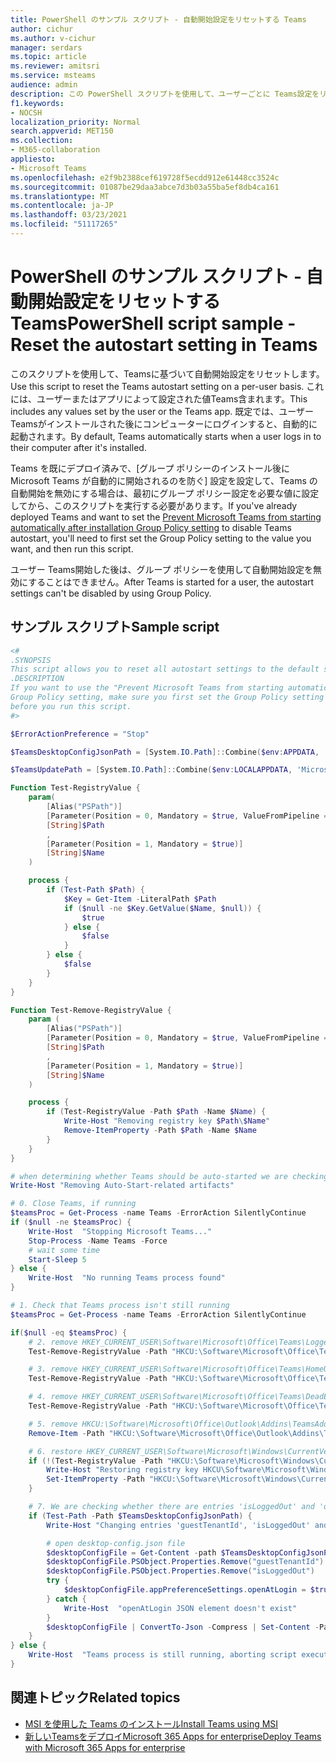 ```yaml
---
title: PowerShell のサンプル スクリプト - 自動開始設定をリセットする Teams
author: cichur
ms.author: v-cichur
manager: serdars
ms.topic: article
ms.reviewer: amitsri
ms.service: msteams
audience: admin
description: この PowerShell スクリプトを使用して、ユーザーごとに Teams設定をリセットします。
f1.keywords:
- NOCSH
localization_priority: Normal
search.appverid: MET150
ms.collection:
- M365-collaboration
appliesto:
- Microsoft Teams
ms.openlocfilehash: e2f9b2388cef619728f5ecdd912e61448cc3524c
ms.sourcegitcommit: 01087be29daa3abce7d3b03a55ba5ef8db4ca161
ms.translationtype: MT
ms.contentlocale: ja-JP
ms.lasthandoff: 03/23/2021
ms.locfileid: "51117265"
---
```

# <a name="powershell-script-sample---reset-the-autostart-setting-in-teams"></a><span data-ttu-id="c2a96-103">PowerShell のサンプル スクリプト - 自動開始設定をリセットする Teams</span><span class="sxs-lookup"><span data-stu-id="c2a96-103">PowerShell script sample - Reset the autostart setting in Teams</span></span>

<span data-ttu-id="c2a96-104">このスクリプトを使用して、Teamsに基づいて自動開始設定をリセットします。</span><span class="sxs-lookup"><span data-stu-id="c2a96-104">Use this script to reset the Teams autostart setting on a per-user basis.</span></span> <span data-ttu-id="c2a96-105">これには、ユーザーまたはアプリによって設定された値Teams含まれます。</span><span class="sxs-lookup"><span data-stu-id="c2a96-105">This includes any values set by the user or the Teams app.</span></span> <span data-ttu-id="c2a96-106">既定では、ユーザー Teamsがインストールされた後にコンピューターにログインすると、自動的に起動されます。</span><span class="sxs-lookup"><span data-stu-id="c2a96-106">By default, Teams automatically starts when a user logs in to their computer after it's installed.</span></span>

<span data-ttu-id="c2a96-107">Teams を既にデプロイ済みで、[グループ ポリシーのインストール後[](../msi-deployment.md#use-group-policy-recommended)に Microsoft Teams が自動的に開始されるのを防ぐ] 設定を設定して、Teams の自動開始を無効にする場合は、最初にグループ ポリシー設定を必要な値に設定してから、このスクリプトを実行する必要があります。</span><span class="sxs-lookup"><span data-stu-id="c2a96-107">If you've already deployed Teams and want to set the [Prevent Microsoft Teams from starting automatically after installation Group Policy setting](../msi-deployment.md#use-group-policy-recommended) to disable Teams autostart, you'll need to first set the Group Policy setting to the value you want, and then run this script.</span></span>

<span data-ttu-id="c2a96-108">ユーザー Teams開始した後は、グループ ポリシーを使用して自動開始設定を無効にすることはできません。</span><span class="sxs-lookup"><span data-stu-id="c2a96-108">After Teams is started for a user, the autostart settings can't be disabled by using Group Policy.</span></span>

## <a name="sample-script"></a><span data-ttu-id="c2a96-109">サンプル スクリプト</span><span class="sxs-lookup"><span data-stu-id="c2a96-109">Sample script</span></span>

````powershell
<#
.SYNOPSIS
This script allows you to reset all autostart settings to the default settings for Teams.
.DESCRIPTION
If you want to use the "Prevent Microsoft Teams from starting automatically after installation"
Group Policy setting, make sure you first set the Group Policy setting to the value you want 
before you run this script.
#>

$ErrorActionPreference = "Stop"

$TeamsDesktopConfigJsonPath = [System.IO.Path]::Combine($env:APPDATA, 'Microsoft', 'Teams', 'desktop-config.json')

$TeamsUpdatePath = [System.IO.Path]::Combine($env:LOCALAPPDATA, 'Microsoft', 'Teams', 'Update.exe')

Function Test-RegistryValue {
    param(
        [Alias("PSPath")]
        [Parameter(Position = 0, Mandatory = $true, ValueFromPipeline = $true, ValueFromPipelineByPropertyName = $true)]
        [String]$Path
        ,
        [Parameter(Position = 1, Mandatory = $true)]
        [String]$Name
    ) 

    process {
        if (Test-Path $Path) {
            $Key = Get-Item -LiteralPath $Path
            if ($null -ne $Key.GetValue($Name, $null)) {
                $true
            } else {
                $false
            }
        } else {
            $false
        }
    }
}

Function Test-Remove-RegistryValue {
    param (
        [Alias("PSPath")]
        [Parameter(Position = 0, Mandatory = $true, ValueFromPipeline = $true, ValueFromPipelineByPropertyName = $true)]
        [String]$Path
        ,
        [Parameter(Position = 1, Mandatory = $true)]
        [String]$Name
    )

    process {
        if (Test-RegistryValue -Path $Path -Name $Name) {
            Write-Host "Removing registry key $Path\$Name"
            Remove-ItemProperty -Path $Path -Name $Name
        }
    }
}

# when determining whether Teams should be auto-started we are checking three flags
Write-Host "Removing Auto-Start-related artifacts"

# 0. Close Teams, if running
$teamsProc = Get-Process -name Teams -ErrorAction SilentlyContinue
if ($null -ne $teamsProc) {
    Write-Host  "Stopping Microsoft Teams..."
    Stop-Process -Name Teams -Force
    # wait some time
    Start-Sleep 5
} else {
    Write-Host  "No running Teams process found"
}

# 1. Check that Teams process isn't still running
$teamsProc = Get-Process -name Teams -ErrorAction SilentlyContinue

if($null -eq $teamsProc) {
    # 2. remove HKEY_CURRENT_USER\Software\Microsoft\Office\Teams\LoggedInOnce registry key
    Test-Remove-RegistryValue -Path "HKCU:\Software\Microsoft\Office\Teams" -Name "LoggedInOnce"

    # 3. remove HKEY_CURRENT_USER\Software\Microsoft\Office\Teams\HomeUserUpn registry key
    Test-Remove-RegistryValue -Path "HKCU:\Software\Microsoft\Office\Teams" -Name "HomeUserUpn"

    # 4. remove HKEY_CURRENT_USER\Software\Microsoft\Office\Teams\DeadEnd registry key
    Test-Remove-RegistryValue -Path "HKCU:\Software\Microsoft\Office\Teams" -Name "DeadEnd"

    # 5. remove HKCU:\Software\Microsoft\Office\Outlook\Addins\TeamsAddin.FastConnect registry key
    Remove-Item -Path "HKCU:\Software\Microsoft\Office\Outlook\Addins\TeamsAddin.FastConnect" -ErrorAction SilentlyContinue

    # 6. restore HKEY_CURRENT_USER\Software\Microsoft\Windows\CurrentVersion\Run\com.squirrel.Teams.Teams
    if (!(Test-RegistryValue -Path "HKCU:\Software\Microsoft\Windows\CurrentVersion\Run" -Name "com.squirrel.Teams.Teams")) {
        Write-Host "Restoring registry key HKCU\Software\Microsoft\Windows\CurrentVersion\Run\com.squirrel.Teams.Teams"
        Set-ItemProperty -Path "HKCU:\Software\Microsoft\Windows\CurrentVersion\Run" -Name "com.squirrel.Teams.Teams" -Value "$TeamsUpdatePath --processStart ""Teams.exe"" --process-start-args ""--system-initiated"""
    }

    # 7. We are checking whether there are entries 'isLoggedOut' and 'openAtLogin' in the desktop-config.json file
    if (Test-Path -Path $TeamsDesktopConfigJsonPath) {
        Write-Host "Changing entries 'guestTenantId', 'isLoggedOut' and 'openAtLogin' in the desktop-config.json, if exist"

        # open desktop-config.json file
        $desktopConfigFile = Get-Content -path $TeamsDesktopConfigJsonPath -Raw | ConvertFrom-Json
        $desktopConfigFile.PSObject.Properties.Remove("guestTenantId")
        $desktopConfigFile.PSObject.Properties.Remove("isLoggedOut")
        try {
            $desktopConfigFile.appPreferenceSettings.openAtLogin = $true
        } catch {
            Write-Host  "openAtLogin JSON element doesn't exist"
        }
        $desktopConfigFile | ConvertTo-Json -Compress | Set-Content -Path $TeamsDesktopConfigJsonPath -Force
    }
} else {
    Write-Host  "Teams process is still running, aborting script execution"
}
````

## <a name="related-topics"></a><span data-ttu-id="c2a96-110">関連トピック</span><span class="sxs-lookup"><span data-stu-id="c2a96-110">Related topics</span></span>

- [<span data-ttu-id="c2a96-111">MSI を使用した Teams のインストール</span><span class="sxs-lookup"><span data-stu-id="c2a96-111">Install Teams using MSI</span></span>](../msi-deployment.md)
- [<span data-ttu-id="c2a96-112">新しいTeamsをデプロイMicrosoft 365 Apps for enterprise</span><span class="sxs-lookup"><span data-stu-id="c2a96-112">Deploy Teams with Microsoft 365 Apps for enterprise</span></span>](/deployoffice/teams-install)
